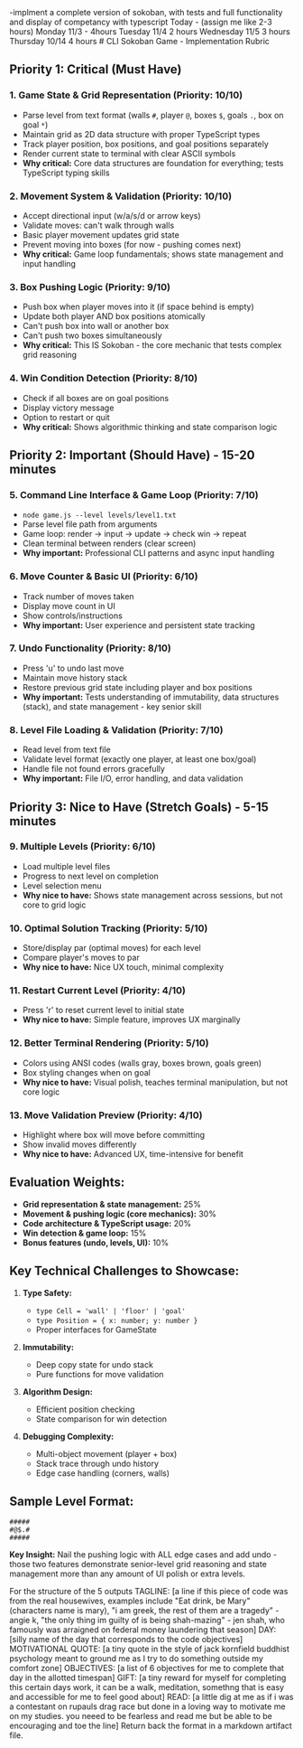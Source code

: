 <goal>
-implment a complete version of sokoban, with tests and full functionality and display of competancy with typescript
</goal>

<timing>
Today - (assign me like 2-3 hours)
Monday 11/3 - 4hours
Tuesday 11/4 2 hours
Wednesday 11/5 3 hours
Thursday 10/14 4 hours
</timing>

<rubric>
# CLI Sokoban Game - Implementation Rubric

## Priority 1: Critical (Must Have) 

### 1. Game State & Grid Representation (Priority: 10/10)
- Parse level from text format (walls `#`, player `@`, boxes `$`, goals `.`, box on goal `*`)
- Maintain grid as 2D data structure with proper TypeScript types
- Track player position, box positions, and goal positions separately
- Render current state to terminal with clear ASCII symbols
- **Why critical:** Core data structures are foundation for everything; tests TypeScript typing skills

### 2. Movement System & Validation (Priority: 10/10)
- Accept directional input (w/a/s/d or arrow keys)
- Validate moves: can't walk through walls
- Basic player movement updates grid state
- Prevent moving into boxes (for now - pushing comes next)
- **Why critical:** Game loop fundamentals; shows state management and input handling

### 3. Box Pushing Logic (Priority: 9/10)
- Push box when player moves into it (if space behind is empty)
- Update both player AND box positions atomically
- Can't push box into wall or another box
- Can't push two boxes simultaneously
- **Why critical:** This IS Sokoban - the core mechanic that tests complex grid reasoning

### 4. Win Condition Detection (Priority: 8/10)
- Check if all boxes are on goal positions
- Display victory message
- Option to restart or quit
- **Why critical:** Shows algorithmic thinking and state comparison logic

## Priority 2: Important (Should Have) - 15-20 minutes

### 5. Command Line Interface & Game Loop (Priority: 7/10)
- `node game.js --level levels/level1.txt`
- Parse level file path from arguments
- Game loop: render → input → update → check win → repeat
- Clean terminal between renders (clear screen)
- **Why important:** Professional CLI patterns and async input handling

### 6. Move Counter & Basic UI (Priority: 6/10)
- Track number of moves taken
- Display move count in UI
- Show controls/instructions
- **Why important:** User experience and persistent state tracking

### 7. Undo Functionality (Priority: 8/10)
- Press 'u' to undo last move
- Maintain move history stack
- Restore previous grid state including player and box positions
- **Why important:** Tests understanding of immutability, data structures (stack), and state management - key senior skill

### 8. Level File Loading & Validation (Priority: 7/10)
- Read level from text file
- Validate level format (exactly one player, at least one box/goal)
- Handle file not found errors gracefully
- **Why important:** File I/O, error handling, and data validation

## Priority 3: Nice to Have (Stretch Goals) - 5-15 minutes

### 9. Multiple Levels (Priority: 6/10)
- Load multiple level files
- Progress to next level on completion
- Level selection menu
- **Why nice to have:** Shows state management across sessions, but not core to grid logic

### 10. Optimal Solution Tracking (Priority: 5/10)
- Store/display par (optimal moves) for each level
- Compare player's moves to par
- **Why nice to have:** Nice UX touch, minimal complexity

### 11. Restart Current Level (Priority: 4/10)
- Press 'r' to reset current level to initial state
- **Why nice to have:** Simple feature, improves UX marginally

### 12. Better Terminal Rendering (Priority: 5/10)
- Colors using ANSI codes (walls gray, boxes brown, goals green)
- Box styling changes when on goal
- **Why nice to have:** Visual polish, teaches terminal manipulation, but not core logic

### 13. Move Validation Preview (Priority: 4/10)
- Highlight where box will move before committing
- Show invalid moves differently
- **Why nice to have:** Advanced UX, time-intensive for benefit

## Evaluation Weights:
- **Grid representation & state management:** 25%
- **Movement & pushing logic (core mechanics):** 30%
- **Code architecture & TypeScript usage:** 20%
- **Win detection & game loop:** 15%
- **Bonus features (undo, levels, UI):** 10%


## Key Technical Challenges to Showcase:

1. **Type Safety:** 
   - `type Cell = 'wall' | 'floor' | 'goal'`
   - `type Position = { x: number; y: number }`
   - Proper interfaces for GameState

2. **Immutability:**
   - Deep copy state for undo stack
   - Pure functions for move validation

3. **Algorithm Design:**
   - Efficient position checking
   - State comparison for win detection

4. **Debugging Complexity:**
   - Multi-object movement (player + box)
   - Stack trace through undo history
   - Edge case handling (corners, walls)

## Sample Level Format:
```
#####
#@$.#
#####
```

**Key Insight:** Nail the pushing logic with ALL edge cases and add undo - those two features demonstrate senior-level grid reasoning and state management more than any amount of UI polish or extra levels.
</rubric>


<structure>
For the structure of the 5 outputs
TAGLINE: [a line if this piece of code was from the real housewives, examples include "Eat drink, be Mary" (characters name is mary), "i am greek, the rest of them are a tragedy" - angie k, "the only thing im guilty of is being shah-mazing" - jen shah, who famously was arraigned on federal money laundering that season]
DAY: [silly name of the day that corresponds to the code objectives]
MOTIVATIONAL QUOTE: [a tiny quote in the style of jack kornfield buddhist psychology meant to ground me as I try to do something outside my comfort zone]
OBJECTIVES: [a list of 6 objectives for me to complete that day in the allotted timespan]
GIFT: [a tiny reward for myself for completing this certain days work, it can be a walk, meditation, somethng that is easy and accessible for me to feel good about]
READ: [a little dig at me as if i was a contestant on rupauls drag race but done in a loving way to motivate me on my studies. you neeed to be fearless and read me but be able to be encouraging and toe the line]
</structure>

<format>
Return back the format in a markdown artifact file.
</format>
